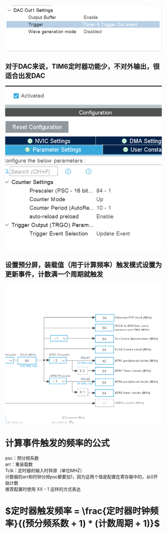 ![设置触发方式](.\设置触发方式.png)  
## 对于DAC来说，TIM6定时器功能少，不对外输出，很适合出发DAC  


![定时器配置](.\定时器配置.png)  
## 设置预分屏，装载值（用于计算频率）触发模式设置为更新事件，计数满一个周期就触发


![时钟配置](.\时钟配置.png)  
## 

# 计算事件触发的频率的公式
psc：预分频系数  
arr：重装载数  
Tclk：定时器的输入时钟源（单位MHZ）  
计数器的arr和时钟分频psc都要加1，因为这两个值是配置在寄存器中的，从0开始计数  
推荐配置时使用 XX - 1 这样的方式表达


# $定时器触发频率 = \frac{定时器时钟频率}{(预分频系数 + 1) * (计数周期 + 1)}$